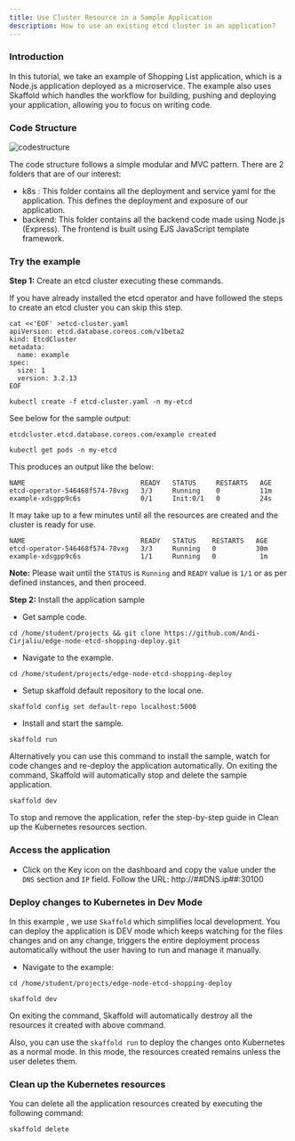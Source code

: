 ```yaml
---
title: Use Cluster Resource in a Sample Application 
description: How to use an existing etcd cluster in an application? 
---
```


### Introduction

In this tutorial, we take an example of Shopping List application, which is a Node.js application deployed as a microservice.
The example also uses Skaffold which handles the workflow for building, pushing and deploying your application, allowing you to focus on writing code.

### Code Structure

![codestructure](_images/shopping-app-structure.png)

The code structure follows a simple modular and MVC pattern. There are 2 folders that are of our interest:
- k8s :  This folder contains all the deployment and service yaml for the application. This defines the deployment and exposure of our application.
- backend: This folder contains all the backend code made using Node.js (Express). The frontend is built using EJS JavaScript template framework.

### Try the example

**Step 1:** Create an etcd cluster executing these commands. 

If you have already installed the etcd operator and have followed the steps to create an etcd cluster you can skip this step.

```execute
cat <<'EOF' >etcd-cluster.yaml
apiVersion: etcd.database.coreos.com/v1beta2
kind: EtcdCluster
metadata:
  name: example
spec:
  size: 1
  version: 3.2.13
EOF
```

```execute
kubectl create -f etcd-cluster.yaml -n my-etcd
```

See below for the sample output:

```
etcdcluster.etcd.database.coreos.com/example created
```

```execute
kubectl get pods -n my-etcd
```

This produces an output like the below:

```
NAME                             READY   STATUS     RESTARTS   AGE
etcd-operator-546468f574-78vxg   3/3     Running    0          11m
example-xdsgpp9c6s               0/1     Init:0/1   0          24s
```

It may take up to a few minutes until all the resources are created and the cluster is ready for use.

```
NAME                             READY   STATUS    RESTARTS   AGE
etcd-operator-546468f574-78vxg   3/3     Running   0          30m
example-xdsgpp9c6s               1/1     Running   0           1m
```

**Note:** Please wait until the `STATUS` is `Running` and `READY` value is `1/1` or as per defined instances, and then proceed.

**Step 2:** Install the application sample

- Get sample code.

```execute
cd /home/student/projects && git clone https://github.com/Andi-Cirjaliu/edge-node-etcd-shopping-deploy.git
```

- Navigate to the example.
```execute
cd /home/student/projects/edge-node-etcd-shopping-deploy
```

- Setup skaffold default repository to the local one.
```execute
skaffold config set default-repo localhost:5000
```

- Install and start the sample.

```execute
skaffold run
```
Alternatively you can use this command to install the sample, watch for code changes and re-deploy the application automatically. On exiting the command, Skaffold will automatically stop and delete the sample application. 

```execute
skaffold dev
```

To stop and remove the application, refer the step-by-step guide in Clean up the Kubernetes resources section.

### Access the application

-	Click on the Key icon on the dashboard and copy the value under the `DNS` section and `IP` field.
Follow the URL: http://##DNS.ip##:30100 


### Deploy changes to Kubernetes in Dev Mode

In this example , we use `Skaffold` which simplifies local development. You can deploy the application is DEV mode which keeps watching for the files changes and on any change, triggers the entire deployment process automatically without the user having to run and manage it manually.

- Navigate to the example:

```execute
cd /home/student/projects/edge-node-etcd-shopping-deploy
```

```execute
skaffold dev
```

On exiting the command, Skaffold will automatically destroy all the resources it created with above command.


Also, you can use the `skaffold run` to deploy the changes onto Kubernetes as a normal mode. In this mode, the resources created remains unless the user deletes them.

### Clean up the Kubernetes resources

You can delete all the application resources created by executing the following command:

```execute
skaffold delete
```

